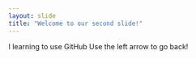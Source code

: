 ```yaml
---
layout: slide
title: "Welcome to our second slide!"
---
```

I learning to use GitHub
Use the left arrow to go back!
